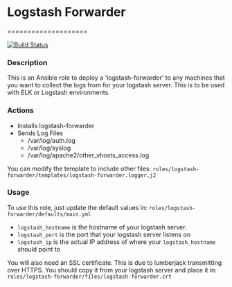 # Logstash Forwarder
====================

[![Build Status](https://travis-ci.org/configuresystems/logstash-forwarder.svg)](https://travis-ci.org/configuresystems/logstash-forwarder)

### Description

This is an Ansible role to deploy a 'logstash-forwarder' to any machines that
you want to collect the logs from for your logstash server.  This is to be used
with ELK or Logstash environments.

### Actions

- Installs logstash-forwarder
- Sends Log Files
  - /var/log/auth.log
  - /var/log/syslog
  - /var/log/apache2/other_vhosts_access.log

You can modify the template to include other files: 
`roles/logstash-forwarder/templates/logstash-forwarder.logger.j2`

### Usage

To use this role, just update the default values in:
`roles/logstash-forwarder/defaults/main.yml`

- `logstash_hostname` is the hostname of your logstash server.
- `logstash_port` is the port that your logstash server listens on
- `logstash_ip` is the actual IP address of where your `logstash_hostname`
should point to

You will also need an SSL certificate.  This is due to lumberjack transmitting
over HTTPS.  You should copy it from your logstash server and place it in:
`roles/logstash-forwarder/files/logstash-forwarder.crt`

